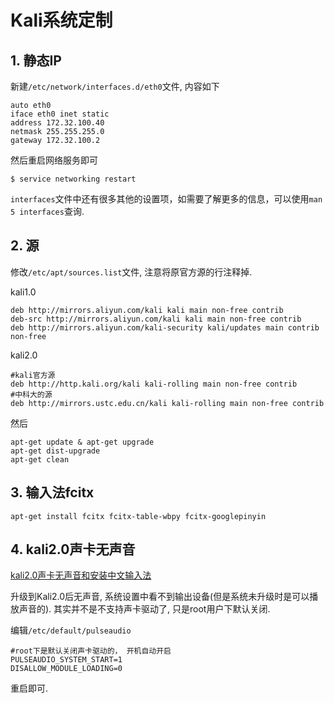 # Kali系统定制

## 1. 静态IP

新建`/etc/network/interfaces.d/eth0`文件, 内容如下

```
auto eth0
iface eth0 inet static
address 172.32.100.40
netmask 255.255.255.0
gateway 172.32.100.2
```

然后重启网络服务即可

```
$ service networking restart
```

`interfaces`文件中还有很多其他的设置项，如需要了解更多的信息，可以使用`man 5 interfaces`查询.

## 2. 源

修改`/etc/apt/sources.list`文件, 注意将原官方源的行注释掉.

kali1.0

```
deb http://mirrors.aliyun.com/kali kali main non-free contrib
deb-src http://mirrors.aliyun.com/kali kali main non-free contrib
deb http://mirrors.aliyun.com/kali-security kali/updates main contrib non-free
```

kali2.0

```
#kali官方源
deb http://http.kali.org/kali kali-rolling main non-free contrib
#中科大的源
deb http://mirrors.ustc.edu.cn/kali kali-rolling main non-free contrib
```

然后

```
apt-get update & apt-get upgrade
apt-get dist-upgrade
apt-get clean
```

## 3. 输入法fcitx

```
apt-get install fcitx fcitx-table-wbpy fcitx-googlepinyin
```

## 4. kali2.0声卡无声音

[kali2.0声卡无声音和安装中文输入法](http://www.cnblogs.com/Bgod/p/6031635.html)

升级到Kali2.0后无声音, 系统设置中看不到输出设备(但是系统未升级时是可以播放声音的). 其实并不是不支持声卡驱动了, 只是root用户下默认关闭.

编辑`/etc/default/pulseaudio`

```
#root下是默认关闭声卡驱动的， 开机自动开启
PULSEAUDIO_SYSTEM_START=1 
DISALLOW_MODULE_LOADING=0
```

重启即可.